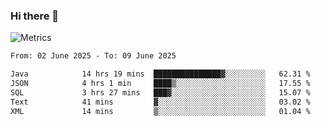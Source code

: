 ### Hi there 👋

![Metrics](https://github.com/radoapx/radoapx/blob/main/github-metrics.svg)

<!--START_SECTION:waka-->

```txt
From: 02 June 2025 - To: 09 June 2025

Java            14 hrs 19 mins  ███████████████▓░░░░░░░░░   62.31 %
JSON            4 hrs 1 min     ████▒░░░░░░░░░░░░░░░░░░░░   17.55 %
SQL             3 hrs 27 mins   ███▓░░░░░░░░░░░░░░░░░░░░░   15.07 %
Text            41 mins         ▓░░░░░░░░░░░░░░░░░░░░░░░░   03.02 %
XML             14 mins         ▒░░░░░░░░░░░░░░░░░░░░░░░░   01.04 %
```

<!--END_SECTION:waka-->

<!--
**radoapx/radoapx** is a ✨ _special_ ✨ repository because its `README.md` (this file) appears on your GitHub profile.

Here are some ideas to get you started:

- 🔭 I’m currently working on ...
- 🌱 I’m currently learning ...
- 👯 I’m looking to collaborate on ...
- 🤔 I’m looking for help with ...
- 💬 Ask me about ...
- 📫 How to reach me: ...
- 😄 Pronouns: ...
- ⚡ Fun fact: ...
-->
